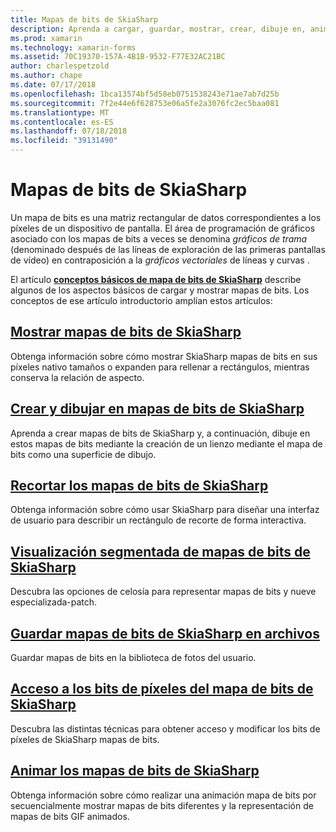 ```yaml
---
title: Mapas de bits de SkiaSharp
description: Aprenda a cargar, guardar, mostrar, crear, dibuje en, animar y tener acceso a los bits de SkiaSharp mapas de bits.
ms.prod: xamarin
ms.technology: xamarin-forms
ms.assetid: 70C19370-157A-4B1B-9532-F77E32AC21BC
author: charlespetzold
ms.author: chape
ms.date: 07/17/2018
ms.openlocfilehash: 1bca13574bf5d58eb0751538243e71ae7ab7d25b
ms.sourcegitcommit: 7f2e44e6f628753e06a5fe2a3076fc2ec5baa081
ms.translationtype: MT
ms.contentlocale: es-ES
ms.lasthandoff: 07/18/2018
ms.locfileid: "39131490"
---
```

# <a name="skiasharp-bitmaps"></a>Mapas de bits de SkiaSharp

Un mapa de bits es una matriz rectangular de datos correspondientes a los píxeles de un dispositivo de pantalla. El área de programación de gráficos asociado con los mapas de bits a veces se denomina _gráficos de trama_ (denominado después de las líneas de exploración de las primeras pantallas de vídeo) en contraposición a la _gráficos vectoriales_ de líneas y curvas . 

El artículo **[conceptos básicos de mapa de bits de SkiaSharp](../basics/bitmaps.md)** describe algunos de los aspectos básicos de cargar y mostrar mapas de bits. Los conceptos de ese artículo introductorio amplían estos artículos:

## <a name="displaying-skiasharp-bitmapsdisplayingmd"></a>[Mostrar mapas de bits de SkiaSharp](displaying.md)

Obtenga información sobre cómo mostrar SkiaSharp mapas de bits en sus píxeles nativo tamaños o expanden para rellenar a rectángulos, mientras conserva la relación de aspecto.

## <a name="creating-and-drawing-on-skiasharp-bitmapsdrawingmd"></a>[Crear y dibujar en mapas de bits de SkiaSharp](drawing.md)

Aprenda a crear mapas de bits de SkiaSharp y, a continuación, dibuje en estos mapas de bits mediante la creación de un lienzo mediante el mapa de bits como una superficie de dibujo.

## <a name="cropping-skiasharp-bitmapscroppingmd"></a>[Recortar los mapas de bits de SkiaSharp](cropping.md)

Obtenga información sobre cómo usar SkiaSharp para diseñar una interfaz de usuario para describir un rectángulo de recorte de forma interactiva.

## <a name="segmented-display-of-skiasharp-bitmapssegmentedmd"></a>[Visualización segmentada de mapas de bits de SkiaSharp](segmented.md)

Descubra las opciones de celosía para representar mapas de bits y nueve especializada-patch.

## <a name="saving-skiasharp-bitmaps-to-filessavingmd"></a>[Guardar mapas de bits de SkiaSharp en archivos](saving.md)

Guardar mapas de bits en la biblioteca de fotos del usuario.

## <a name="accessing-skiasharp-bitmap-pixel-bitspixel-bitsmd"></a>[Acceso a los bits de píxeles del mapa de bits de SkiaSharp](pixel-bits.md)

Descubra las distintas técnicas para obtener acceso y modificar los bits de píxeles de SkiaSharp mapas de bits.

## <a name="animating-skiasharp-bitmapsanimatingmd"></a>[Animar los mapas de bits de SkiaSharp](animating.md)

Obtenga información sobre cómo realizar una animación mapa de bits por secuencialmente mostrar mapas de bits diferentes y la representación de mapas de bits GIF animados.

